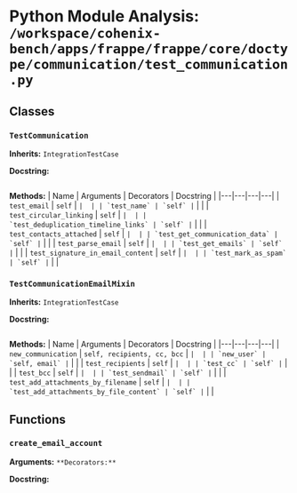 # Python Module Analysis: `/workspace/cohenix-bench/apps/frappe/frappe/core/doctype/communication/test_communication.py`

## Classes

### `TestCommunication`
**Inherits:** `IntegrationTestCase`


**Docstring:**
```

```

**Methods:**
| Name | Arguments | Decorators | Docstring |
|---|---|---|---|
| `test_email` | `self` | `` |  |
| `test_name` | `self` | `` |  |
| `test_circular_linking` | `self` | `` |  |
| `test_deduplication_timeline_links` | `self` | `` |  |
| `test_contacts_attached` | `self` | `` |  |
| `test_get_communication_data` | `self` | `` |  |
| `test_parse_email` | `self` | `` |  |
| `test_get_emails` | `self` | `` |  |
| `test_signature_in_email_content` | `self` | `` |  |
| `test_mark_as_spam` | `self` | `` |  |


### `TestCommunicationEmailMixin`
**Inherits:** `IntegrationTestCase`


**Docstring:**
```

```

**Methods:**
| Name | Arguments | Decorators | Docstring |
|---|---|---|---|
| `new_communication` | `self, recipients, cc, bcc` | `` |  |
| `new_user` | `self, email` | `` |  |
| `test_recipients` | `self` | `` |  |
| `test_cc` | `self` | `` |  |
| `test_bcc` | `self` | `` |  |
| `test_sendmail` | `self` | `` |  |
| `test_add_attachments_by_filename` | `self` | `` |  |
| `test_add_attachments_by_file_content` | `self` | `` |  |





## Functions

### `create_email_account`
**Arguments:** ``
**Decorators:** ``

**Docstring:**
```

```

